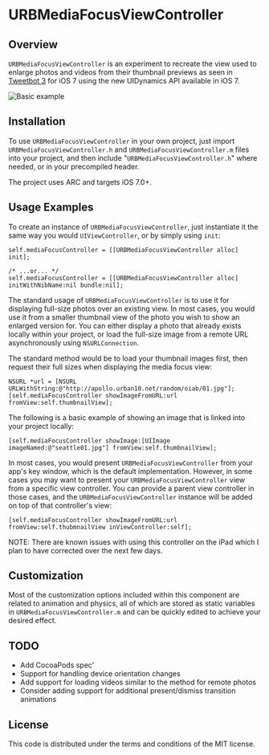 URBMediaFocusViewController
============

## Overview

`URBMediaFocusViewController` is an experiment to recreate the view used to enlarge photos and videos from their thumbnail previews as seen in [Tweetbot 3](https://itunes.apple.com/app/id722294701) for iOS 7 using the new UIDynamics API available in iOS 7.

![Basic example](https://dl.dropboxusercontent.com/u/197980/Screenshots/URBMediaFocusViewController01.gif)

## Installation

To use `URBMediaFocusViewController` in your own project, just import `URBMediaFocusViewController.h` and `URBMediaFocusViewController.m` files into your project, and then include "`URBMediaFocusViewController.h`" where needed, or in your precompiled header.

The project uses ARC and targets iOS 7.0+.

## Usage Examples

To create an instance of `URBMediaFocusViewController`, just instantiate it the same way you would `UIViewController`, or by simply using `init`:

	self.mediaFocusController = [[URBMediaFocusViewController alloc] init];
	
	/* ...or... */
	self.mediaFocusController = [[URBMediaFocusViewController alloc] initWithNibName:nil bundle:nil];

The standard usage of `URBMediaFocusViewController` is to use it for displaying full-size photos over an existing view. In most cases, you would use it from a smaller thumbnail view of the photo you wish to show an enlarged version for. You can either display a photo that already exists locally within your project, or load the full-size image from a remote URL asynchronously using `NSURLConnection`.

The standard method would be to load your thumbnail images first, then request their full sizes when displaying the media focus view:
	
	NSURL *url = [NSURL URLWithString:@"http://apollo.urban10.net/random/oiab/01.jpg"];
	[self.mediaFocusController showImageFromURL:url fromView:self.thumbnailView];

The following is a basic example of showing an image that is linked into your project locally:

	[self.mediaFocusController showImage:[UIImage imageNamed:@"seattle01.jpg"] fromView:self.thumbnailView];
	
In most cases, you would present `URBMediaFocusViewController` from your app's key window, which is the default implementation. However, in some cases you may want to present your `URBMediaFocusViewController` view from a specific view controller. You can provide a parent view controller in those cases, and the `URBMediaFocusViewController` instance will be added on top of that controller's view:

	[self.mediaFocusController showImageFromURL:url fromView:self.thubmnailView inViewController:self];

NOTE: There are known issues with using this controller on the iPad which I plan to have corrected over the next few days.

## Customization

Most of the customization options included within this component are related to animation and physics, all of which are stored as static variables in `URBMediaFocusViewController.m` and can be quickly edited to achieve your desired effect.

## TODO

- Add CocoaPods spec'
- Support for handling device orientation changes
- Add support for loading videos similar to the method for remote photos
- Consider adding support for additional present/dismiss transition animations

## License

This code is distributed under the terms and conditions of the MIT license.